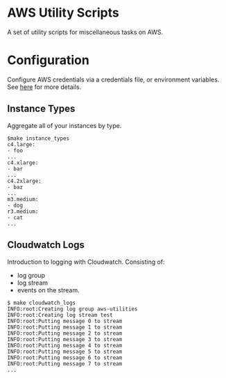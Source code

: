 # AWS Utility Scripts

A set of utility scripts for miscellaneous tasks on AWS.

# Configuration

Configure AWS credentials via a credentials file, or environment variables. See
[here](http://boto3.readthedocs.io/en/latest/guide/configuration.html) for more
details.

## Instance Types

Aggregate all of your instances by type.

```shell
$make instance_types
c4.large:
- foo
...
c4.xlarge:
- bar
...
c4.2xlarge:
- baz
...
m3.medium:
- dog
r3.medium:
- cat
...
```

## Cloudwatch Logs

Introduction to logging with Cloudwatch. Consisting of:

- log group
- log stream
- events on the stream.

```shell
$ make cloudwatch_logs
INFO:root:Creating log group aws-utilities
INFO:root:Creating log stream test
INFO:root:Putting message 0 to stream
INFO:root:Putting message 1 to stream
INFO:root:Putting message 2 to stream
INFO:root:Putting message 3 to stream
INFO:root:Putting message 4 to stream
INFO:root:Putting message 5 to stream
INFO:root:Putting message 6 to stream
INFO:root:Putting message 7 to stream
...
```
